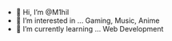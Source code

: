- 👋 Hi, I’m @M1hil
- 👀 I’m interested in ... Gaming, Music, Anime
- 🌱 I’m currently learning ... Web Development

<!---
M1hil/M1hil is a ✨ special ✨ repository because its `README.md` (this file) appears on your GitHub profile.
You can click the Preview link to take a look at your changes.
--->
